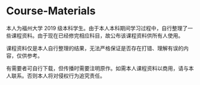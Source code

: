 # Course-Materials

本人为福州大学 2019 级本科学生。由于本人本科期间学习过程中，自行整理了一些课程资料。由于现在已经修完相应科目，故公布该课程资料供所有人使用。

课程资料仅是本人自行整理的结果，无法严格保证是否存在打错、理解有误的内容，仅供参考。

有需要者可自行下载，但传播时需要注明原作。如需本人课程资料以商用，请与本人联系。否则本人将对侵权行为追究责任。
